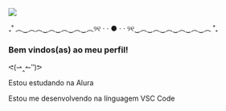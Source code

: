 ![](https://media1.tenor.com/m/RRj3kz14aYYAAAAC/kirishima.gif)

₊˚ ︵‿︵︵‿︵‿︵‿︵‿︵୨୧ · · ●⁠ · · ୨୧‿︵‿︵‿︵‿︵‿︵‿︵ ˚₊

### Bem vindos(as) ao meu perfil!

ᕙ⁠(⁠⇀⁠‸⁠↼⁠‶⁠)⁠ᕗ


Estou estudando na Alura 

Estou me desenvolvendo na línguagem VSC Code

